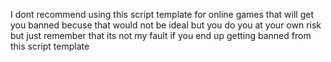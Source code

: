 I dont recommend using this script template for online games that will get you banned becuse that would not be ideal but you do you at your own risk but just remember that its not my fault if you end up getting banned from this script template 
